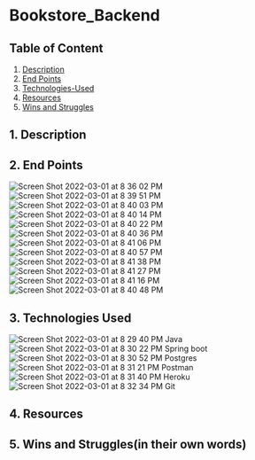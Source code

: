 # Bookstore_Backend
## Table of Content
1. [ Description ](#desc)
2. [ End Points ](#WireFrame)
3. [ Technologies-Used ](#Technologies-Used)
4. [ Resources ](#Resources)
5. [ Wins and Struggles ](#WinsandStruggles)

<a name="desc"></a>
## 1. Description

<a name="WireFrame"></a>
## 2. End Points
![Screen Shot 2022-03-01 at 8 36 02 PM](https://user-images.githubusercontent.com/87401362/156278136-98decd1e-cc0f-4b32-a024-478c7e4a35e6.png)
![Screen Shot 2022-03-01 at 8 39 51 PM](https://user-images.githubusercontent.com/87401362/156278586-dfd497fd-27f2-4256-bcdc-4bd813865958.png)
![Screen Shot 2022-03-01 at 8 40 03 PM](https://user-images.githubusercontent.com/87401362/156278604-b709caa5-f8b2-46a3-9245-dcc61c7ea122.png)
![Screen Shot 2022-03-01 at 8 40 14 PM](https://user-images.githubusercontent.com/87401362/156278614-8f5686df-652d-4b86-98f9-5e25d3d58d5a.png)
![Screen Shot 2022-03-01 at 8 40 22 PM](https://user-images.githubusercontent.com/87401362/156278636-7d8099ae-c52b-4ae5-8ef5-6fd130b2a06f.png)
![Screen Shot 2022-03-01 at 8 40 36 PM](https://user-images.githubusercontent.com/87401362/156278642-b8b2db70-f766-48fa-b4f1-69c9c005ab03.png)
![Screen Shot 2022-03-01 at 8 41 06 PM](https://user-images.githubusercontent.com/87401362/156278659-4a2fd4f4-cc4e-49fd-8965-8abddb4cbb81.png)
![Screen Shot 2022-03-01 at 8 40 57 PM](https://user-images.githubusercontent.com/87401362/156278673-c141f676-69da-4111-a291-9e787087c3ab.png)
![Screen Shot 2022-03-01 at 8 41 38 PM](https://user-images.githubusercontent.com/87401362/156278687-110ff3ff-5e82-4a20-96d4-b7c211d37c51.png)
![Screen Shot 2022-03-01 at 8 41 27 PM](https://user-images.githubusercontent.com/87401362/156278695-cca1018c-b5ed-49ba-b00d-82fa40c60149.png)
![Screen Shot 2022-03-01 at 8 41 16 PM](https://user-images.githubusercontent.com/87401362/156278701-8ecde6ef-c656-409a-a10f-caef6b305775.png)
![Screen Shot 2022-03-01 at 8 40 48 PM](https://user-images.githubusercontent.com/87401362/156278702-bbffd55a-dd74-4b60-a08b-65d6c9e06f4e.png)

<a name ="Technologies-Used"></a>
## 3. Technologies Used
![Screen Shot 2022-03-01 at 8 29 40 PM](https://user-images.githubusercontent.com/87401362/156277783-e3c8cdfd-151e-4c68-a09f-515afff86cb2.png)
Java
![Screen Shot 2022-03-01 at 8 30 22 PM](https://user-images.githubusercontent.com/87401362/156277798-d6b6a6a5-bbf5-4e64-af7a-239229f36b0d.png)
Spring boot
![Screen Shot 2022-03-01 at 8 30 52 PM](https://user-images.githubusercontent.com/87401362/156277810-fe7af11a-693b-44be-a13e-c59a4b4dd93c.png)
Postgres
![Screen Shot 2022-03-01 at 8 31 21 PM](https://user-images.githubusercontent.com/87401362/156277831-dae606b2-e14c-4a5e-b1a7-1463c0451366.png)
Postman
![Screen Shot 2022-03-01 at 8 31 40 PM](https://user-images.githubusercontent.com/87401362/156277854-bcf0db0d-9f57-475b-b68e-aac93dbadabf.png)
Heroku
![Screen Shot 2022-03-01 at 8 32 34 PM](https://user-images.githubusercontent.com/87401362/156277881-85484c89-58ef-4970-9b59-596535d84e11.png)
Git

<a name = "Resources"></a>
## 4. Resources

<a name = "WinsandStruggles"></a>
## 5. Wins and Struggles(in their own words)
